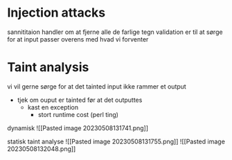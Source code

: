 # Injection attacks

sannititaion handler om at fjerne alle de farlige tegn
validation er til at sørge for at input passer overens med hvad vi forventer

# Taint analysis
vi vil gerne sørge for at det tainted input ikke rammer et output



* tjek om ouput er tainted før at det outputtes
	* kast en exception
		* stort runtime cost (perl ting)

dynamisk 
![[Pasted image 20230508131741.png]]

statisk taint analyse 
![[Pasted image 20230508131755.png]]
![[Pasted image 20230508132048.png]]

